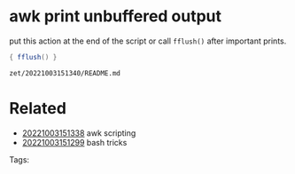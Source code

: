 # awk print unbuffered output
put this action at the end of the script
or call `fflush()` after important prints.
```awk
{ fflush() }
```

` zet/20221003151340/README.md `

# Related

- [20221003151338](/zet/20221003151338/README.md) awk scripting
- [20221003151299](/zet/20221003151299/README.md) bash tricks

Tags:

    
